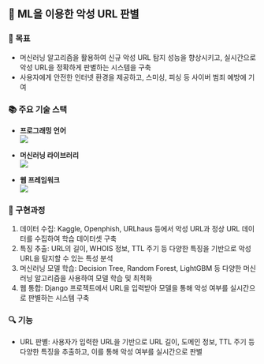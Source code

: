 ## 🚀 ML을 이용한 악성 URL 판별

### 🎯 목표
* 머신러닝 알고리즘을 활용하여 신규 악성 URL 탐지 성능을 향상시키고, 실시간으로 악성 URL을 정확하게 판별하는 시스템을 구축
* 사용자에게 안전한 인터넷 환경을 제공하고, 스미싱, 피싱 등 사이버 범죄 예방에 기여

### 📚 주요 기술 스택

- **프로그래밍 언어** </br> 
  <img src="https://img.shields.io/badge/-Python-3776AB?style=flat&logo=Python&logoColor=white"/>

- **머신러닝 라이브러리** </br>
  <img src="https://img.shields.io/badge/-scikitlearn-F7931E?style=flat&logo=scikitlearn&logoColor=white"/>

- **웹 프레임워크** </br> 
  <img src="https://img.shields.io/badge/-Django-092E20?style=flat&logo=Django&logoColor=white"/>

### 🔧 구현과정
1. 데이터 수집: Kaggle, Openphish, URLhaus 등에서 악성 URL과 정상 URL 데이터를 수집하여 학습 데이터셋 구축 </br> 
2. 특징 추출: URL의 길이, WHOIS 정보, TTL 주기 등 다양한 특징을 기반으로 악성 URL을 탐지할 수 있는 특성 분석 </br> 
3. 머신러닝 모델 학습: Decision Tree, Random Forest, LightGBM 등 다양한 머신러닝 알고리즘을 사용하여 모델 학습 및 최적화 </br> 
4. 웹 통합: Django 프로젝트에서 URL을 입력받아 모델을 통해 악성 여부를 실시간으로 판별하는 시스템 구축 </br> 


### 🔍 기능
* URL 판별: 사용자가 입력한 URL을 기반으로 URL 길이, 도메인 정보, TTL 주기 등 다양한 특징을 추출하고, 이를 통해 악성 여부를 실시간으로 판별
